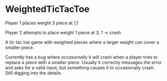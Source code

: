 # WeightedTicTacToe

Player 1 places weight 3 piece at 1,1

Player 2 attempts to place weight 1 piece at 3, 1 -> crash

A tic tac toe game with weighted pieces where a larger weight can cover a smaller piece.

Currently has a bug where *occasionally* it will crash when a player tries to replace a piece with a smaller piece. Usually it correctly messages the error and asks for a valid input, but something causes it to occasionally crash. Still digging into the details.

